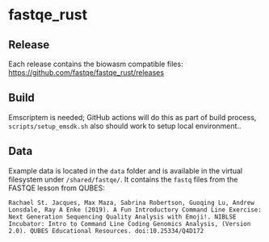 # fastqe_rust

## Release

Each release contains the biowasm compatible files: https://github.com/fastqe/fastqe_rust/releases


## Build

Emscriptem is needed; GitHub actions will do this as part of build process, `scripts/setup_emsdk.sh` also should work to setup local environment.. 


## Data

Example data is located in the `data` folder and is available in the virtual filesystem under `/shared/fastqe/`. It contains the `fastq` files from the FASTQE lesson from QUBES:

```
Rachael St. Jacques, Max Maza, Sabrina Robertson, Guoqing Lu, Andrew Lonsdale, Ray A Enke (2019). A Fun Introductory Command Line Exercise: Next Generation Sequencing Quality Analysis with Emoji!. NIBLSE Incubator: Intro to Command Line Coding Genomics Analysis, (Version 2.0). QUBES Educational Resources. doi:10.25334/Q4D172
```

